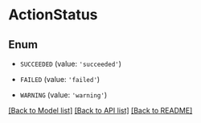 # ActionStatus


## Enum

* `SUCCEEDED` (value: `'succeeded'`)

* `FAILED` (value: `'failed'`)

* `WARNING` (value: `'warning'`)

[[Back to Model list]](../README.md#documentation-for-models) [[Back to API list]](../README.md#documentation-for-api-endpoints) [[Back to README]](../README.md)


